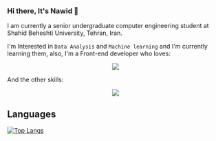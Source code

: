 ### Hi there, It's Nawid 👋

I am currently a senior undergraduate computer engineering student at Shahid Beheshti University, Tehran, Iran.

I'm Interested in ```Data Analysis``` and ```Machine learning``` and I'm currently learning them, also, I'm a Front-end developer who loves:
<p align="center">
  <a href="https://github.com/nawidadkhah?tab=repositories">
    <img src="https://skillicons.dev/icons?i=react,flutter" />
  </a>
</p>
And the other skills:
<p align="center">
  <a href="https://github.com/nawidadkhah?tab=repositories">
    <img src="https://skillicons.dev/icons?i=idea,java,androidstudio,dart,c,cpp,linux,css,html,js,wordpress,postman,py,vscode" />
  </a>
</p>

## Languages
[![Top Langs](https://github-readme-stats.vercel.app/api/top-langs/?username=nawidadkhah&hide_progress=true&theme=highcontrast)](https://github.com/nawidadkhah?tab=repositories)



<!--
**nawidadkhah/nawidadkhah** is a ✨ _special_ ✨ repository because its `README.md` (this file) appears on your GitHub profile.

Here are some ideas to get you started:

- 🔭 I’m currently working on ...

- 👯 I’m looking to collaborate on ...
- 🤔 I’m looking for help with ...
- 💬 Ask me about ...
- 📫 How to reach me: ...
- 😄 Pronouns: ...
- ⚡ Fun fact: ...
-->
